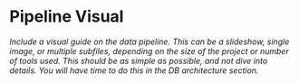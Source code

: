 # Pipeline Visual

*Include a visual guide on the data pipeline. This can be a slideshow, single image, or multiple subfiles, depending on the size of the project or number of tools used. This should be as simple as possible, and not dive into details. You will have time to do this in the DB architecture section.*
